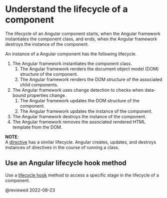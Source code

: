 # Understand the lifecycle of a component

The lifecycle of an Angular component starts, when the Angular framework instantiates the component class, and ends, when the Angular framework destroys the instance of the component.

An instance of a Angular component has the following lifecycle.

1.  The Angular framework instantiates the component class.
    1.  The Angular framework renders the document object model \(DOM\) structure of the component.
    1.  The Angular framework renders the DOM structure of the associated child components.
1.  The Angular framework uses change detection to checks when data-bound properties change.
    1. The Angular framework updates the DOM structure of the component.
    1. The Angular framework updates the instance of the component.
1.  The Angular framework destroys the instance of the component.
1.  The Angular framework removes the associated rendered HTML template from the DOM.

<div class="alert is-helpful">

**NOTE**: <br />
A [directive][AioGuideGlossaryDirective] has a similar lifecycle.
Angular creates, updates, and destroys instances of directives in the course of running a class.

</div>

## Use an Angular lifecycle hook method

Use a [lifecycle hook][AioGuideGlossaryLifecycleHook] method to access a specific stage in the lifecycle of a component.

<!-- To learn more about the use of a [lifecycle hook][AioGuideGlossaryLifecycleHook] method, see [Use an Angular lifecycle hook method][AioGuideComponentUseLifecycleHooks]. -->

<!-- links -->

<!-- [AioGuideComponentUseLifecycleHooks]: guide/component/component-use-lifecycle-hooks "Use an Angular lifecycle hook method | Angular" -->

[AioGuideGlossaryDirective]: guide/glossary#directive "directive - Glossary | Angular"
[AioGuideGlossaryLifecycleHook]: guide/glossary#lifecycle-hook "lifecycle hook - Glossary | Angular"

<!-- external links -->

<!-- end links -->

@reviewed 2022-08-23
